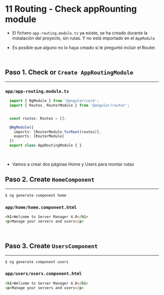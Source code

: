 # 11 Routing - Check appRounting module

- El fichero `app-routing.module.ts` ya existe, se ha creado durante la
  instalación del proyecto, sin rutas. Y no está importado en el `AppModule`

- Es posible que alguno no lo haya creado si le preguntó incluir el Router.

<br>

## Paso 1. Check or `Create AppRoutingModule`
---

### `app/app-routing.module.ts`
``` ts
  import { NgModule } from '@angular/core';
  import { Routes, RouterModule } from '@angular/router';


  const routes: Routes = [];

  @NgModule({
    imports: [RouterModule.forRoot(routes)],
    exports: [RouterModule]
  })
  export class AppRoutingModule { }
```
<br>

- Vamos a crear dos páginas Home y Users para montar rutas

## Paso 2. Create `HomeComponent`
---

``` bash
$ ng generate component home
```

### `app/home/home.component.html`
``` html
<h1>Welcome to Server Manager 4.0</h1>
<p>Manage your servers and users</p>
```
<br>


## Paso 3. Create `UsersComponent`
---

``` bash
$ ng generate component users
```

### `app/users/users.component.html`
``` html
<h1>Welcome to Server Manager 4.0</h1>
<p>Manage your servers and users</p>
```
<br>

